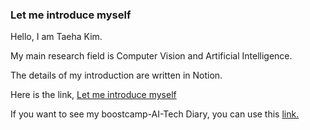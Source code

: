 ### Let me introduce myself
Hello, I am Taeha Kim.

My main research field is Computer Vision and Artificial Intelligence.

The details of my introduction are written in Notion.

Here is the link, [Let me introduce myself](https://amvision.notion.site/Let-me-introduce-myself-97877141c96c46c8847e6750a5f01807)

If you want to see my boostcamp-AI-Tech Diary, you can use this [link.](https://github.com/TaehaKim-Kor/Diary-about-boostcamp-AI-Tech)
<!--
**TaehaKim-Kor/TaehaKim-Kor** is a ✨ _special_ ✨ repository because its `README.md` (this file) appears on your GitHub profile.

Here are some ideas to get you started:

- 🔭 I’m currently working on ...
- 🌱 I’m currently learning ...
- 👯 I’m looking to collaborate on ...
- 🤔 I’m looking for help with ...
- 💬 Ask me about ...
- 📫 How to reach me: ...
- 😄 Pronouns: ...
- ⚡ Fun fact: ...
-->
